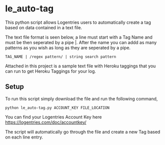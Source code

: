 le_auto-tag
===========

This python script allows Logentries users to automatically create a tag based on data contained in a text file.

The text file format is seen below, a line must start with a Tag Name and must be then seperated by a pipe |. After the name you can addd as many patterns as you wish as long as they are seperated by a pipe.

	TAG_NAME | /regex pattern/ | string search pattern

Attached in this project is a sample text file with Heroku taggings that you can run to get Heroku Taggings for your log.

Setup
-----

To run this script simply download the file and run the following command,

	python le_auto-tag.py ACCOUNT_KEY FILE_LOCATION

You can find your Logentries Account Key here https://logentries.com/doc/accountkey/

The script will automatically go through the file and create a new Tag based on each line entry.
